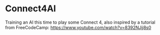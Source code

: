 # Connect4AI
Training an AI this time to play some Connect 4, also inspired by a tutorial from FreeCodeCamp: https://www.youtube.com/watch?v=8392NJjj8s0
